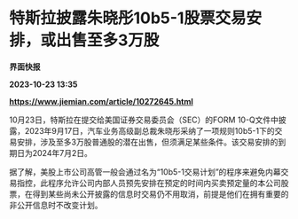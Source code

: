 # 特斯拉披露朱晓彤10b5-1股票交易安排，或出售至多3万股
**界面快报**

**2023-10-23 13:35**

**https://www.jiemian.com/article/10272645.html**

10月23日，特斯拉在提交给美国证券交易委员会（SEC）的FORM 10-Q文件中披露，2023年9月17日，汽车业务高级副总裁朱晓彤采纳了一项规则10b5-1下的交易安排，涉及至多3万股普通股的潜在出售，但须满足某些条件。该交易安排的到期日为2024年7月2日。

据了解，美股上市公司高管一般会通过名为“10b5-1交易计划”的程序来避免内幕交易指控，此程序允许公司内部人员预先安排在预定的时间内买卖预定量的本公司股票，在得到某些尚未公开披露的信息时交易仍不用取消，前提是他们在拥有重要的非公开信息时不改变计划。